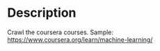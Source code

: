 Description
======================
Crawl the coursera courses.
Sample: https://www.coursera.org/learn/machine-learning/
